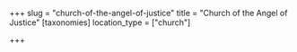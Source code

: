 +++
slug = "church-of-the-angel-of-justice"
title = "Church of the Angel of Justice"
[taxonomies]
location_type = ["church"]

+++


